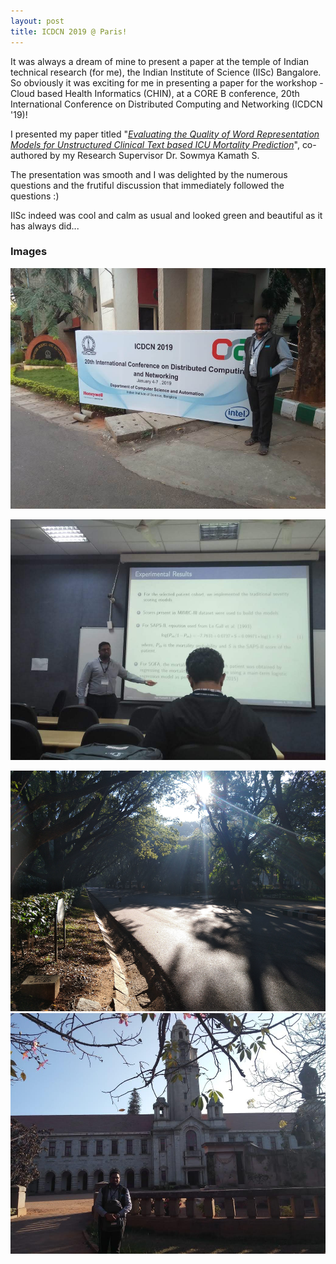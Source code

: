 ```yaml
---
layout: post
title: ICDCN 2019 @ Paris!
---
```

<link rel="stylesheet" type="text/css" href="../bootstrap.min.css">
<script type="text/javascript" src="../bootstrap.min.js"></script>
<script type="text/javascript" src="../my_scripts.js"></script>

<style type="text/css">
  .img-thumbnail {
    height: 385px;
  }
</style>

<div class="container">
  <p>It was always a dream of mine to present a paper at the temple of Indian technical research (for me), the Indian Institute of Science (IISc) Bangalore. So obviously it was exciting for me in presenting a paper for the workshop - Cloud based Health Informatics (CHIN), at a CORE B conference, 20th International Conference on Distributed Computing and Networking (ICDCN '19)! </p>
  <p>I presented my paper titled "<a href="#" target="_blank"><i>Evaluating the Quality of Word Representation Models for Unstructured Clinical Text based ICU Mortality Prediction</i></a>", co-authored by my Research Supervisor Dr. Sowmya Kamath S.</p>
  <p>The presentation was smooth and I was delighted by the numerous questions and the frutiful discussion that immediately followed the questions :)</p>
  <p>IISc indeed was cool and calm as usual and looked green and beautiful as it has always did...</p>
  <h3>Images</h3>
  <div class="row"> <!-- Row -->
    <div class="col-md-6">
      <div class="thumbnail">
        <a href="../images/icdcn2019/1.jpg" target="_blank">
          <img src="../images/icdcn2019/1.jpg" class="img-thumbnail" alt="ICDCN 2019" height="100px" >
          <div class="caption">
            <p></p>
          </div>
        </a>
      </div>
    </div> <!-- End Row -->
    <div class="col-md-6">
      <div class="thumbnail">
        <a href="../images/icdcn2019/2.jpg" target="_blank">
          <img src="../images/icdcn2019/2.jpg" class="img-thumbnail" alt="ICDCN 2019" height="100px" >
          <div class="caption">
            <p></p>
          </div>
        </a>
      </div>
    </div>
  </div>
  <div class="row"> <!-- Row -->
    <div class="col-md-6">
      <div class="thumbnail">
        <a href="../images/icdcn2019/3.jpg" target="_blank">
          <img src="../images/icdcn2019/3.jpg" class="img-thumbnail" alt="ICDCN 2019" height="100px" >
          <div class="caption">
          </div>
        </a>
      </div>
    </div>
    <div class="col-md-6">
      <div class="thumbnail">
        <a href="../images/icdcn2019/4.jpg" target="_blank">
          <img src="../images/icdcn2019/4.jpg" class="img-thumbnail" alt="ICDCN 2019" height="100px" >
          <div class="caption">
            <p></p>
          </div>
        </a>
      </div>
    </div>
  </div> <!-- End Row -->
</div>